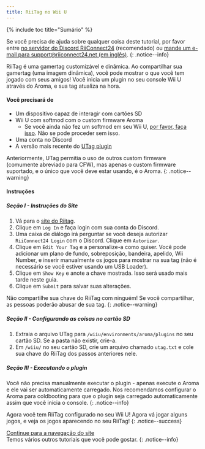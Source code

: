 ```yaml
---
title: RiiTag no Wii U
---
```


{% include toc title="Sumário" %}

Se você precisa de ajuda sobre qualquer coisa deste tutorial, por favor entre [no servidor do Discord RiiConnect24](https://discord.gg/rc24) (recomendado) ou [mande um e-mail para support@riiconnect24.net (em inglês)](mailto:support@riiconnect24.net).
{: .notice--info}

RiiTag é uma gamertag customizável e dinâmica. Ao compartilhar sua gamertag (uma imagem dinâmica), você pode mostrar o que você tem jogado com seus amigos! Você inicia um plugin no seu console Wii U através do Aroma, e sua tag atualiza na hora.

#### Você precisará de

- Um dispositivo capaz de interagir com cartões SD
- Wii U com softmod com o custom firmware Aroma
  - Se você ainda não fez um softmod em seu Wii U, [por favor, faça isso](https://wiiu.hacks.guide). Não se pode proceder sem isso.
- Uma conta no Discord
- A versão mais recente do [UTag plugin](https://github.com/RiiConnect24/UTag/releases)

Anteriormente, UTag permitia o uso de outros custom firmware (comumente abreviado para CFW), mas apenas o custom firmware suportado, e o único que você deve estar usando, é o Aroma.
{: .notice--warning}

#### Instruções

##### Seção I - Instruções do Site

1. Vá para o [site do Riitag](https://tag.rc24.xyz/).
2. Clique em `Log In` e faça login com sua conta do Discord.
3. Uma caixa de diálogo irá perguntar se você deseja autorizar `RiiConnect24 Login` com o Discord. Clique em `Autorizar`.
4. Clique em `Edit Your Tag` e a personalize-a como quiser. Você pode adicionar um plano de fundo, sobreposição, bandeira, apelido, Wii Number, e inserir manualmente os jogos para mostrar na sua tag (não é necessário se você estiver usando um USB Loader).
5. Clique em `Show Key` e anote a chave mostrada. Isso será usado mais tarde neste guia.
6. Clique em `Submit` para salvar suas alterações.

Não compartilhe sua chave do RiiTag com ninguém! Se você compartilhar, as pessoas poderão abusar de sua tag.
{: .notice--warning}

##### Seção II - Configurando as coisas no cartão SD

1. Extraia o arquivo UTag para `/wiiu/environments/aroma/plugins` no seu cartão SD. Se a pasta não existir, crie-a.
2. Em `/wiiu/` no seu cartão SD, crie um arquivo chamado `utag.txt` e cole sua chave do RiiTag dos passos anteriores nele.

##### Seção III - Executando o plugin

Você não precisa manualmente executar o plugin - apenas execute o Aroma e ele vai ser automaticamente carregado. Nos recomendamos configurar o Aroma para coldbooting para que o plugin seja carregado automaticamente assim que você inicia o console.
{: .notice--info}

Agora você tem RiiTag configurado no seu Wii U! Agora vá jogar alguns jogos, e veja os jogos aparecendo no seu RiiTag!
{: .notice--success}

[Continue para a navegação do site](site-navigation)<br> Temos vários outros tutoriais que você pode gostar.
{: .notice--info}
